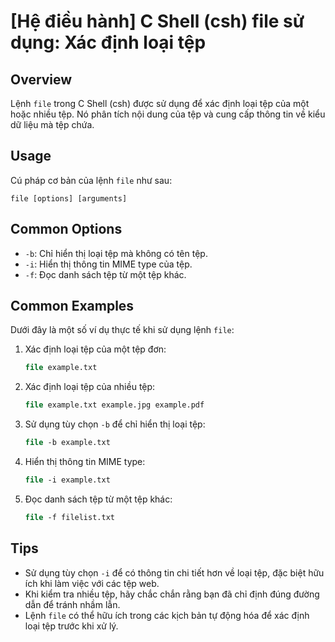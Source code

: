 # [Hệ điều hành] C Shell (csh) file sử dụng: Xác định loại tệp

## Overview
Lệnh `file` trong C Shell (csh) được sử dụng để xác định loại tệp của một hoặc nhiều tệp. Nó phân tích nội dung của tệp và cung cấp thông tin về kiểu dữ liệu mà tệp chứa.

## Usage
Cú pháp cơ bản của lệnh `file` như sau:

```
file [options] [arguments]
```

## Common Options
- `-b`: Chỉ hiển thị loại tệp mà không có tên tệp.
- `-i`: Hiển thị thông tin MIME type của tệp.
- `-f`: Đọc danh sách tệp từ một tệp khác.

## Common Examples
Dưới đây là một số ví dụ thực tế khi sử dụng lệnh `file`:

1. Xác định loại tệp của một tệp đơn:
   ```csh
   file example.txt
   ```

2. Xác định loại tệp của nhiều tệp:
   ```csh
   file example.txt example.jpg example.pdf
   ```

3. Sử dụng tùy chọn `-b` để chỉ hiển thị loại tệp:
   ```csh
   file -b example.txt
   ```

4. Hiển thị thông tin MIME type:
   ```csh
   file -i example.txt
   ```

5. Đọc danh sách tệp từ một tệp khác:
   ```csh
   file -f filelist.txt
   ```

## Tips
- Sử dụng tùy chọn `-i` để có thông tin chi tiết hơn về loại tệp, đặc biệt hữu ích khi làm việc với các tệp web.
- Khi kiểm tra nhiều tệp, hãy chắc chắn rằng bạn đã chỉ định đúng đường dẫn để tránh nhầm lẫn.
- Lệnh `file` có thể hữu ích trong các kịch bản tự động hóa để xác định loại tệp trước khi xử lý.